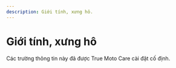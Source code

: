 ```yaml
---
description: Giới tính, xưng hô.
---
```


# Giới tính, xưng hô

Các trường thông tin này đã được True Moto Care cài đặt cố định.
